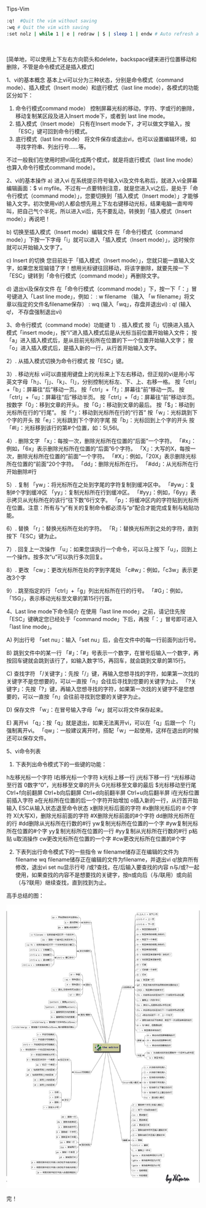Tips-Vim

```sh
:q!  #Quit the vim without saving
:wq # Quit the vim with saving
:set nolz | while 1 | e | redraw | $ | sleep 1 | endw # Auto refresh a file that open by vi command




```

[简单地，可以使用上下左右方向箭头和delete，backspace键来进行位置移动和删除，不管是命令模式还是插入模式]

 1、vi的基本概念
 基本上vi可以分为三种状态，分别是命令模式（command mode）、插入模式（Insert mode）和底行模式（last line mode），各模式的功能区分如下：
 1) 命令行模式command mode）
 控制屏幕光标的移动，字符、字或行的删除，移动复制某区段及进入Insert mode下，或者到 last line mode。
 2) 插入模式（Insert mode）
 只有在Insert mode下，才可以做文字输入，按「ESC」键可回到命令行模式。
 3) 底行模式（last line mode）
 将文件保存或退出vi，也可以设置编辑环境，如寻找字符串、列出行号……等。

 不过一般我们在使用时把vi简化成两个模式，就是将底行模式（last line mode）也算入命令行模式command mode）。

 2、vi的基本操作
 a) 进入vi
 在系统提示符号输入vi及文件名称后，就进入vi全屏幕编辑画面：$ vi myfile。不过有一点要特别注意，就是您进入vi之后，是处于「命令行模式（command mode）」，您要切换到「插入模式（Insert mode）」才能够输入文字。初次使用vi的人都会想先用上下左右键移动光标，结果电脑一直哔哔叫，把自己气个半死，所以进入vi后，先不要乱动，转换到「插入模式（Insert mode）」再说吧！

 b) 切换至插入模式（Insert mode）编辑文件
 在「命令行模式（command mode）」下按一下字母「i」就可以进入「插入模式（Insert mode）」，这时候你就可以开始输入文字了。

 c) Insert 的切换
 您目前处于「插入模式（Insert mode）」，您就只能一直输入文字，如果您发现输错了字！想用光标键往回移动，将该字删除，就要先按一下「ESC」键转到「命令行模式（command mode）」再删除文字。

 d) 退出vi及保存文件
 在「命令行模式（command mode）」下，按一下「：」冒号键进入「Last line mode」，例如：
 : w filename （输入 「w filename」将文章以指定的文件名filename保存）
 : wq (输入「wq」，存盘并退出vi)
 : q! (输入q!， 不存盘强制退出vi)

 3、命令行模式（command mode）功能键
 1）. 插入模式
 按「i」切换进入插入模式「insert mode」，按“i”进入插入模式后是从光标当前位置开始输入文件；
 按「a」进入插入模式后，是从目前光标所在位置的下一个位置开始输入文字；
 按「o」进入插入模式后，是插入新的一行，从行首开始输入文字。

 2）. 从插入模式切换为命令行模式
 按「ESC」键。

 3）. 移动光标
 vi可以直接用键盘上的光标来上下左右移动，但正规的vi是用小写英文字母「h」、「j」、「k」、「l」，分别控制光标左、下、上、右移一格。
 按「ctrl」+「b」：屏幕往“后”移动一页。
 按「ctrl」+「f」：屏幕往“前”移动一页。
 按「ctrl」+「u」：屏幕往“后”移动半页。
 按「ctrl」+「d」：屏幕往“前”移动半页。
 按数字「0」：移到文章的开头。
 按「G」：移动到文章的最后。
 按「$」：移动到光标所在行的“行尾”。
 按「^」：移动到光标所在行的“行首”
 按「w」：光标跳到下个字的开头
 按「e」：光标跳到下个字的字尾
 按「b」：光标回到上个字的开头
 按「\#l」：光标移到该行的第\#个位置，如：5l,56l。

 4）. 删除文字
 「x」：每按一次，删除光标所在位置的“后面”一个字符。
 「\#x」：例如，「6x」表示删除光标所在位置的“后面”6个字符。
 「X」：大写的X，每按一次，删除光标所在位置的“前面”一个字符。
 「\#X」：例如，「20X」表示删除光标所在位置的“前面”20个字符。
 「dd」：删除光标所在行。
 「\#dd」：从光标所在行开始删除\#行

 5）. 复制
 「yw」：将光标所在之处到字尾的字符复制到缓冲区中。
 「\#yw」：复制\#个字到缓冲区
 「yy」：复制光标所在行到缓冲区。
 「\#yy」：例如，「6yy」表示拷贝从光标所在的该行“往下数”6行文字。
 「p」：将缓冲区内的字符贴到光标所在位置。注意：所有与“y”有关的复制命令都必须与“p”配合才能完成复制与粘贴功能。

 6）. 替换
 「r」：替换光标所在处的字符。
 「R」：替换光标所到之处的字符，直到按下「ESC」键为止。

 7）. 回复上一次操作
 「u」：如果您误执行一个命令，可以马上按下「u」，回到上一个操作。按多次“u”可以执行多次回复。

 8）. 更改
 「cw」：更改光标所在处的字到字尾处
 「c\#w」：例如，「c3w」表示更改3个字

 9）. 跳至指定的行
 「ctrl」+「g」列出光标所在行的行号。
 「\#G」：例如，「15G」，表示移动光标至文章的第15行行首。

 4、Last line mode下命令简介
  在使用「last line mode」之前，请记住先按「ESC」键确定您已经处于「command mode」下后，再按「：」冒号即可进入「last line mode」。

 A) 列出行号
 「set nu」：输入「set nu」后，会在文件中的每一行前面列出行号。

 B) 跳到文件中的某一行
 「\#」：「\#」号表示一个数字，在冒号后输入一个数字，再按回车键就会跳到该行了，如输入数字15，再回车，就会跳到文章的第15行。

 C) 查找字符
 「/关键字」：先按「/」键，再输入您想寻找的字符，如果第一次找的关键字不是您想要的，可以一直按「n」会往后寻找到您要的关键字为止。
 「?关键字」：先按「?」键，再输入您想寻找的字符，如果第一次找的关键字不是您想要的，可以一直按「n」会往前寻找到您要的关键字为止。

 D) 保存文件
 「w」：在冒号输入字母「w」就可以将文件保存起来。

 E) 离开vi
 「q」：按「q」就是退出，如果无法离开vi，可以在「q」后跟一个「!」强制离开vi。
 「qw」：一般建议离开时，搭配「w」一起使用，这样在退出的时候还可以保存文件。

 5、vi命令列表
 1) 下表列出命令模式下的一些键的功能：

 h左移光标一个字符
 l右移光标一个字符
 k光标上移一行
 j光标下移一行
 ^光标移动至行首
 0数字“0”，光标移至文章的开头
 G光标移至文章的最后
 $光标移动至行尾
 Ctrl+f向前翻屏
 Ctrl+b向后翻屏
 Ctrl+d向前翻半屏
 Ctrl+u向后翻半屏
 i在光标位置前插入字符
 a在光标所在位置的后一个字符开始增加
 o插入新的一行，从行首开始输入
 ESC从输入状态退至命令状态
 x删除光标后面的字符
 \#x删除光标后的＃个字符
 X(大写X)，删除光标前面的字符
 \#X删除光标前面的\#个字符
 dd删除光标所在的行
 \#dd删除从光标所在行数的\#行
 yw复制光标所在位置的一个字
 \#yw复制光标所在位置的\#个字
 yy复制光标所在位置的一行
 \#yy复制从光标所在行数的\#行
 p粘贴
 u取消操作
 cw更改光标所在位置的一个字
 \#cw更改光标所在位置的\#个字

 2) 下表列出行命令模式下的一些指令
 w filename储存正在编辑的文件为filename
 wq filename储存正在编辑的文件为filename，并退出vi
 q!放弃所有修改，退出vi
 set nu显示行号
 /或?查找，在/后输入要查找的内容
 n与/或?一起使用，如果查找的内容不是想要找的关键字，按n或向后（与/联用）或向前（与?联用）继续查找，直到找到为止。

 高手总结的图：

![vim.jpg](resources/F6E2599109AD83BD80BA3E90E2F7FEC5.jpg)

完！